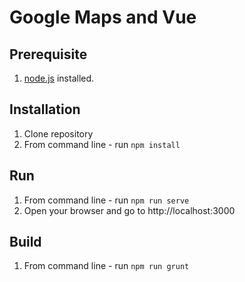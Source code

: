 # Google Maps and Vue

## Prerequisite

1. [node.js](https://nodejs.org/en/download/) installed.

## Installation

1. Clone repository
2. From command line - run `npm install`

## Run

1. From command line - run `npm run serve`
2. Open your browser and go to http://localhost:3000

## Build

1. From command line - run `npm run grunt`